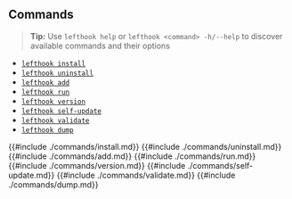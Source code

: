## Commands

> **Tip:** Use `lefthook help` or `lefthook <command> -h/--help` to discover available commands and their options

- [`lefthook install`](#lefthook-install)
- [`lefthook uninstall`](#lefthook-uninstall)
- [`lefthook add`](#lefthook-add)
- [`lefthook run`](#lefthook-run)
- [`lefthook version`](#lefthook-version)
- [`lefthook self-update`](#lefthook-self-update)
- [`lefthook validate`](#lefthook-validate)
- [`lefthook dump`](#lefthook-dump)

{{#include ./commands/install.md}}
{{#include ./commands/uninstall.md}}
{{#include ./commands/add.md}}
{{#include ./commands/run.md}}
{{#include ./commands/version.md}}
{{#include ./commands/self-update.md}}
{{#include ./commands/validate.md}}
{{#include ./commands/dump.md}}
